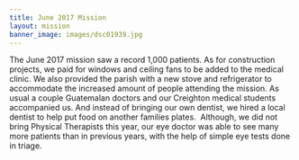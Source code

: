 ```yaml
---
title: June 2017 Mission
layout: mission
banner_image: images/dsc01939.jpg
---
```


The June 2017 mission saw a record 1,000 patients. As for construction projects, we paid for windows and ceiling fans to be added to the medical clinic. We also provided the parish with a new stove and refrigerator to accommodate the increased amount of people attending the mission. As usual a couple Guatemalan doctors and our Creighton medical students accompanied us. And instead of bringing our own dentist, we hired a local dentist to help put food on another families plates.&nbsp; Although, we did not bring Physical Therapists this year, our eye doctor was able to see many more patients than in previous years, with the help of simple eye tests done in triage.